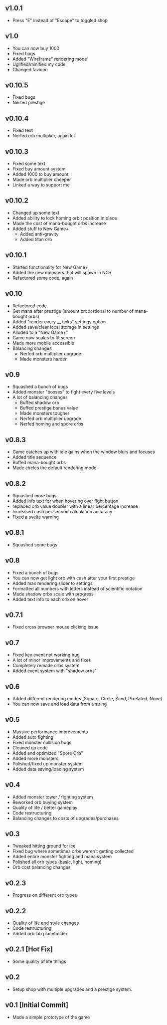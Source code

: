 ## v1.0.1
- Press "E" instead of "Escape" to toggled shop

## v1.0
- You can now buy 1000
- Fixed bugs
- Added "Wireframe" rendering mode
- Uglified/minified my code
- Changed favicon

## v0.10.5
- Fixed bugs
- Nerfed prestige

## v0.10.4
- Fixed text
- Nerfed orb multiplier, again lol

## v0.10.3
- Fixed some text
- Fixed buy amount system
- Added 1000 to buy amount
- Made orb multiplier cheeper 
- Linked a way to support me

## v0.10.2
- Changed up some text
- Added ability to lock homing orbit position in place
- Made the cost of mana-bought orbs increase
- Added stuff to New Game+
	- Added anti-gravity
	- Added titan orb

## v0.10.1
- Started functionality for New Game+
- Added the new monsters that will spawn in NG+
- Refactored some code, again

## v0.10
- Refactored code
- Get mana after prestige (amount proportional to number of mana-bought orbs)
- Added "render every __ ticks" settings option
- Added save/clear local storage in settings
- Alluded to a "New Game+"
- Game now scales to fit screen
- Made more mobile accessible
- Balancing changes
	- Nerfed orb multiplier upgrade
	- Made monsters harder

## v0.9
- Squashed a bunch of bugs
- Added monster "bosses" to fight every five levels
- A lot of balancing changes
	- Buffed shadow orb
	- Buffed prestige bonus value
	- Made monsters tougher
	- Nerfed orb multiplier upgrade
	- Nerfed homing and spore orbs

## v0.8.3
- Game catches up with idle gains when the window blurs and focuses
- Added title sequence
- Buffed mana-bought orbs
- Made circles the default rendering mode

## v0.8.2
- Squashed more bugs
- Added info text for when hovering over fight button
- replaced orb value doubler with a linear percentage increase 
- Increased cash per second calculation accuracy 
- Fixed a svelte warning

## v0.8.1
- Squashed some bugs

## v0.8
- Fixed a bunch of bugs
- You can now get light orb with cash after your first prestige
- Added max rendering slider to settings
- Formatted all numbers with letters instead of scientific notation
- Made shadow orbs scale with progress
- Added text info to each orb on hover

## v0.7.1
- Fixed cross browser mouse clicking issue

## v0.7
- Fixed key event not working bug
- A lot of minor improvements and fixes
- Completely remade orbs system
- Added event system with "shadow orbs"

## v0.6
- Added different rendering modes (Square, Circle, Sand, Pixelated, None)
- You can now save and load data from a string

## v0.5
- Massive performance improvements
- Added auto fighting
- Fixed monster collision bugs
- Cleaned up code
- Added and optimized "Spore Orb"
- Added more monsters
- Polished/fixed up monster system
- Added data saving/loading system

## v0.4
- Added monster tower / fighting system
- Reworked orb buying system
- Quality of life / better gameplay
- Code restructuring
- Balancing changes to costs of upgrades/purchases

## v0.3
- Tweaked hitting ground for ice
- Fixed bug where sometimes orbs weren't getting collected
- Added entire monster fighting and mana system
- Polished all orb types (basic, light, homing)
- Orb cost balancing changes

## v0.2.3
- Progress on different orb types

## v0.2.2
- Quality of life and style changes
- Code restructuring
- Added orb lab placeholder

## v0.2.1 [Hot Fix]
- Some quality of life things

## v0.2
- Setup shop with multiple upgrades and a prestige system.

## v0.1 [Initial Commit]
- Made a simple prototype of the game